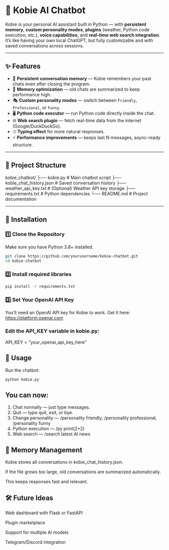 # 🤖 Kobie AI Chatbot

Kobie is your personal AI assistant built in Python — with **persistent memory**, **custom personality modes**, **plugins** (weather, Python code execution, etc.), **voice capabilities**, and **real-time web search integration**.  
It’s like having your own local ChatGPT, but fully customizable and with saved conversations across sessions.

---

## ✨ Features

- 💬 **Persistent conversation memory** — Kobie remembers your past chats even after closing the program.
- 🧠 **Memory optimization** — old chats are summarized to keep performance high.
- 🎭 **Custom personality modes** — switch between `Friendly`, `Professional`, or `Funny`.
- 🖥 **Python code executor** — run Python code directly inside the chat.
- 🌐 **Web search plugin** — fetch real-time data from the internet (Google/DuckDuckGo).
- ⏱ **Typing effect** for more natural responses.
- ⚡ **Performance improvements** — keeps last N messages, async-ready structure.

---

## 📂 Project Structure

kobie_chatbot/
├── kobie.py # Main chatbot script
├── kobie_chat_history.json # Saved conversation history
├── weather_api_key.txt # (Optional) Weather API key storage
├── requirements.txt # Python dependencies
└── README.md # Project documentation


---

## 🔧 Installation

### 1️⃣ Clone the Repository
Make sure you have Python 3.8+ installed.
```bash
git clone https://github.com/yourusername/kobie-chatbot.git
cd kobie-chatbot
```

### 2️⃣ Install required libraries
```bash
pip install -r requirements.txt
```

### 3️⃣ Set Your OpenAI API Key

You’ll need an OpenAI API key for Kobie to work.
Get it here: https://platform.openai.com

### Edit the API_KEY variable in kobie.py:
API_KEY = "your_openai_api_key_here"

## 🚀 Usage

Run the chatbot:
```python
python kobie.py
```

## You can now:
  1. Chat normally — just type messages.
  2. Quit — type quit, exit, or bye.
  3. Change personality — /personality friendly, /personality professional, /personality funny
  4. Python execution — /py print(2+2)
  5. Web search — /search latest AI news

## 🧠 Memory Management

Kobie stores all conversations in kobie_chat_history.json.

If the file grows too large, old conversations are summarized automatically.

This keeps responses fast and relevant.

## 🛠 Future Ideas

Web dashboard with Flask or FastAPI

Plugin marketplace

Support for multiple AI models

Telegram/Discord integration
